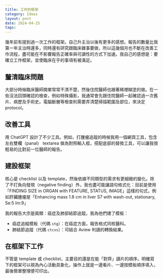 ```yaml
---
title: 工作的框架
category: Ideas
layout: post
date: 2024-04-25
tags:
---
```

幾年前有提到過一次工作的框架。自己升主治以後有更多的感想。報告的數量比我第一年主治時還多，同時還有研究跟臨床雜事要做，所以這幾個月也不斷在改善工作流程，盡可能在不影響報告正確率與可讀性的方式下加速。我自己的感想是：要確立工作框架，並使臨床在乎的事項有被滿足。

## 釐清臨床問題

大部分時候臨床醫師開單常常不清不楚，然後住院醫師也跟著稀裡糊塗的做。在一些沒法回頭確認的檢查，例如特殊攝影，我通常會先跟住院醫師一起確認過一次舊片、病歷及手術史。電腦斷層等檢查則需要弄清楚掃描範圍及部位，來決定 protocol。

## 改善工具

用 ChatGPT 設計了不少工具。例如，打腫瘤追蹤的時候我用一個網頁工具，包含左右雙欄（panal） textarea 做為對照輸入框，搭配底部的替換工具，可以讓我很輕易的比對前一位醫師的報告。

## 建設框架

核心是 checklist 以及 template，然後依據不同類型的需求有更細緻的變化。除了不打負向發現（negative finding）外，我也盡可能讓語句格式化：目前是使用「FINDING SIZE in ORGAN with FEATURE, STATUS, IMAGE」這樣的句式，例如肝臟腫瘤是「Enhancing mass 1.8 cm in liver S7 with wash-out, stationary, Se:5 Im:9」

我的報告大宗是兩類：癌症及肺部結節追蹤。我為他們建了模板：

- 癌症追縱模板（代碼 `stg`）：在癌症方面，報告格式同核醫科。
- 肺結節追蹤（代碼 `ctcvs`）：可結合 Aview 判讀的轉換結果。

## 在框架下工作

不管是 template 或 checklist，主要目的還是在能「對齊」讀片的順序。明確寫下的框架可以視為內心活動具象化，操作上就是一邊看片、一邊按模板順序填入，最後簡單整理便可印出。
